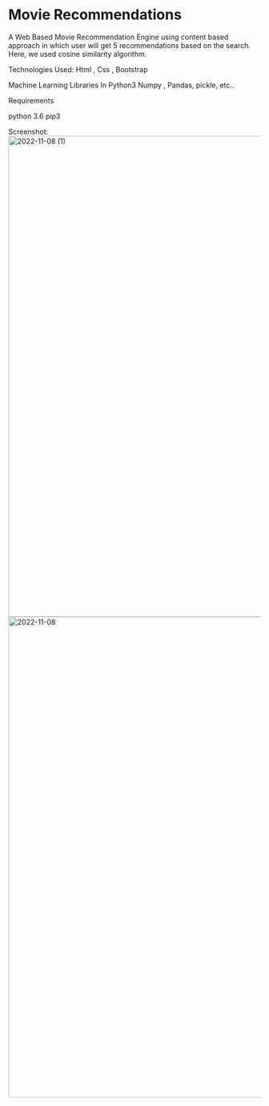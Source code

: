 # Movie Recommendations
A Web Based Movie Recommendation Engine using content based approach in which user will get 5 recommendations based on the search.
Here, we used cosine similarity algorithm.

Technologies Used:
Html , Css , Bootstrap

Machine Learning Libraries In Python3
Numpy , Pandas, pickle, etc..

Requirements

python 3.6
pip3

Screenshot:
<img width="960" alt="2022-11-08 (1)" src="https://github.com/Chamika06/movie_recommendations/assets/104514318/4484c711-12a9-472b-b5a0-d397d753fb6a">
<img width="960" alt="2022-11-08" src="https://github.com/Chamika06/movie_recommendations/assets/104514318/90dcd6fb-27e0-4408-8bf0-6fc0c72f0adb">

